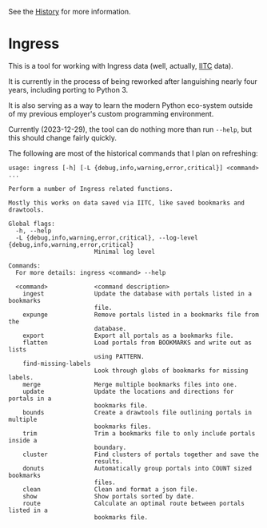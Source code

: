See the [History](HISTORY.md) for more information.

# Ingress

This is a tool for working with Ingress data (well, actually, [IITC](https://iitc.app/) data).

It is currently in the process of being reworked after languishing nearly four years, including porting to Python 3.

It is also serving as a way to learn the modern Python eco-system outside of my previous employer's custom programming environment.

Currently (2023-12-29), the tool can do nothing more than run `--help`, but this should change fairly quickly.

The following are most of the historical commands that I plan on refreshing:
```
usage: ingress [-h] [-L {debug,info,warning,error,critical}] <command> ...

Perform a number of Ingress related functions.

Mostly this works on data saved via IITC, like saved bookmarks and drawtools.

Global flags:
  -h, --help
  -L {debug,info,warning,error,critical}, --log-level {debug,info,warning,error,critical}
                        Minimal log level

Commands:
  For more details: ingress <command> --help

  <command>             <command description>
    ingest              Update the database with portals listed in a bookmarks
                        file.
    expunge             Remove portals listed in a bookmarks file from the
                        database.
    export              Export all portals as a bookmarks file.
    flatten             Load portals from BOOKMARKS and write out as lists
                        using PATTERN.
    find-missing-labels
                        Look through globs of bookmarks for missing labels.
    merge               Merge multiple bookmarks files into one.
    update              Update the locations and directions for portals in a
                        bookmarks file.
    bounds              Create a drawtools file outlining portals in multiple
                        bookmarks files.
    trim                Trim a bookmarks file to only include portals inside a
                        boundary.
    cluster             Find clusters of portals together and save the
                        results.
    donuts              Automatically group portals into COUNT sized bookmarks
                        files.
    clean               Clean and format a json file.
    show                Show portals sorted by date.
    route               Calculate an optimal route between portals listed in a
                        bookmarks file.
```